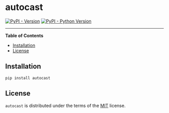 # autocast

[![PyPI - Version](https://img.shields.io/pypi/v/autocast.svg)](https://pypi.org/project/autocast)
[![PyPI - Python Version](https://img.shields.io/pypi/pyversions/autocast.svg)](https://pypi.org/project/autocast)

-----

**Table of Contents**

- [Installation](#installation)
- [License](#license)

## Installation

```console
pip install autocast
```

## License

`autocast` is distributed under the terms of the [MIT](https://spdx.org/licenses/MIT.html) license.
